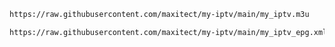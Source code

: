 ```bash
https://raw.githubusercontent.com/maxitect/my-iptv/main/my_iptv.m3u
```

```bash
https://raw.githubusercontent.com/maxitect/my-iptv/main/my_iptv_epg.xml
```

